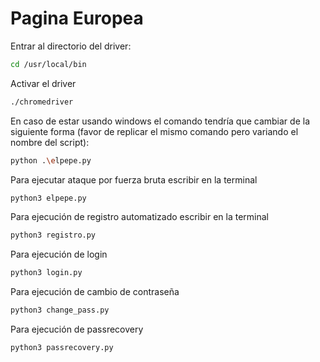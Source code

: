 # Pagina Europea

Entrar al directorio del driver:
```bash
cd /usr/local/bin
```
Activar el driver
```bash
./chromedriver
```
En caso de estar usando windows el comando tendría que cambiar de la siguiente forma (favor de replicar el mismo comando pero variando el nombre del script):
```bash
python .\elpepe.py
```
Para ejecutar ataque por fuerza bruta escribir en la terminal
```bash
python3 elpepe.py
```

Para ejecución de registro automatizado escribir en la terminal
```bash
python3 registro.py
```

Para ejecución de login
```bash
python3 login.py
```
Para ejecución de cambio de contraseña
```bash
python3 change_pass.py
```
Para ejecución de passrecovery
```bash
python3 passrecovery.py
```
